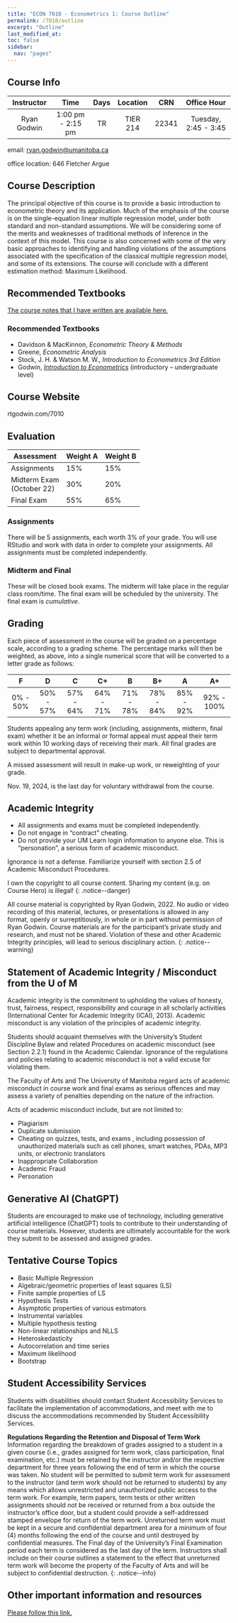 ```yaml
---
title: "ECON 7010 - Econometrics 1: Course Outline"
permalink: /7010/outline
excerpt: "Outline"
last_modified_at:
toc: false
sidebar:
  nav: "pages"
---
```


## Course Info

| Instructor | Time              | Days          | Location                  | CRN   | Office Hour |
| :------: | :---------------: | :-----------: | :--------------------: | :---: | :----: |
| Ryan Godwin | 1:00 pm - 2:15 pm | TR            | TIER 214 | 22341 | Tuesday, 2:45 - 3:45 |

email: ryan.godwin@umanitoba.ca

office location: 646 Fletcher Argue

## Course Description

The principal objective of this course is to provide a basic introduction to econometric theory and its application. Much of the emphasis of the course is on the single-equation linear multiple regression model, under both standard and non-standard assumptions. We will be considering some of the merits and weaknesses of traditional methods of inference in the context of this model. This course is also concerned with some of the very basic approaches to identifying and handling violations of the assumptions associated with the specification of the classical multiple regression model, and some of its extensions. The course will conclude with a different estimation method: Maximum Likelihood.

## Recommended Textbooks
[The course notes that I have written are available here.](https://rtgodwin.com/econometrics1.pdf)

### Recommended Textbooks
* Davidson & MacKinnon, *Econometric Theory & Methods*
* Greene, *Econometric Analysis*
* Stock, J. H. & Watson M. W., *Introduction to Econometrics 3rd Edition*
* Godwin, [*Introduction to Econometrics*](https://rtgodwin.com/introeconometrics.pdf) (introductory – undergraduate level)

## Course Website
rtgodwin.com/7010

## Evaluation

| Assessment                   	| Weight A| Weight B|
|------------------------------	|--------	|-------- |
| Assignments                  	| 15%    	| 15%     |
| Midterm Exam<br>(October 22) 	| 30%    	| 20%     |
| Final Exam                   	| 55%    	| 65%     |

### Assignments

There will be 5 assignments, each worth 3% of your grade. You will use RStudio and work with data in order to complete your assignments. All assignments must be completed independently.

### Midterm and Final

These will be closed book exams. The midterm will take place in the regular class room/time. The final exam will be scheduled by the university. The final exam is *cumulative*.

## Grading

Each piece of assessment in the course will be graded on a percentage scale, according to a grading scheme. The percentage marks will then be weighted, as above, into a single numerical score that will be converted to a letter grade as follows:

|     F     |     D     |     C     |     C+    |     B     |     B+    |     A     |     A+     |
|:---------:|:---------:|:---------:|:---------:|:---------:|:---------:|:---------:|:----------:|
|  0% - 50% | 50% - 57% | 57% - 64% | 64% - 71% | 71% - 78% | 78% - 84% | 85% - 92% | 92% - 100% |

Students appealing any term work (including, assignments, midterm, final exam) whether it be an informal or formal appeal must appeal their term work within 10 working days of receiving their mark. All final grades are subject to departmental approval.

A missed assessment will result in make-up work, or reweighting of your grade.

Nov. 19, 2024, is the last day for voluntary withdrawal from the course.

## Academic Integrity

*	All assignments and exams must be completed independently.
*	Do not engage in “contract” cheating.
*	Do not provide your UM Learn login information to anyone else. This is “personation”, a serious form of academic misconduct.

Ignorance is not a defense. Familiarize yourself with section 2.5 of Academic Misconduct Procedures.

I own the copyright to all course content. Sharing my content (e.g. on Course Hero) is illegal!
{: .notice--danger}

All course material is copyrighted by Ryan Godwin, 2022. No audio or video recording of this material, lectures, or presentations is allowed in any format, openly or surreptitiously, in whole or in part without permission of Ryan Godwin. Course materials are for the participant’s private study and research, and must not be shared. Violation of these and other Academic Integrity principles, will lead to serious disciplinary action.
{: .notice--warning}

## Statement of Academic Integrity / Misconduct from the U of M
Academic integrity is the commitment to upholding the values of honesty, trust, fairness, respect, responsibility and courage in all scholarly activities (International Center for Academic Integrity (ICAI), 2013). Academic misconduct is any violation of the principles of academic integrity.

Students should acquaint themselves with the University’s Student Discipline Bylaw and related Procedures on academic misconduct (see Section 2.2.1) found in the Academic Calendar. Ignorance of the regulations and policies relating to academic misconduct is not a valid excuse for violating them.

The Faculty of Arts and The University of Manitoba regard acts of academic misconduct in course work and final exams as serious offences and may assess a variety of penalties depending on the nature of the infraction.

Acts of academic misconduct include, but are not limited to:

 - Plagiarism
 - Duplicate submission
 - Cheating on quizzes, tests, and exams , including possession of unauthorized materials such as cell phones, smart watches, PDAs, MP3 units, or electronic translators
 - Inappropriate Collaboration
 - Academic Fraud
 - Personation

## Generative AI (ChatGPT)

Students are encouraged to make use of technology, including generative artificial intelligence (ChatGPT) tools to contribute to their understanding of course materials. However, students are ultimately accountable for the work they submit to be assessed and assigned grades.

## Tentative Course Topics

*	Basic Multiple Regression
*	Algebraic/geometric properties of least squares (LS)
*	Finite sample properties of LS
*	Hypothesis Tests
*	Asymptotic properties of various estimators
*	Instrumental variables
*	Multiple hypothesis testing
*	Non-linear relationships and NLLS
*	Heteroskedasticity
*	Autocorrelation and time series
*	Maximum likelihood
*	Bootstrap

## Student Accessibility Services
Students with disabilities should contact Student Accessibility Services to facilitate the implementation of accommodations, and meet with me to discuss the accommodations recommended by Student Accessibility Services.

**Regulations Regarding the Retention and Disposal of Term Work** Information regarding the breakdown of grades assigned to a student in a given course (i.e., grades assigned for term work, class participation, final examination, etc.) must be retained by the instructor and/or the respective department for three years following the end of term in which the course was taken. No student will be permitted to submit term work for assessment to the instructor (and term work should not be returned to students) by any means which allows unrestricted and unauthorized public access to the term work. For example, term papers, term tests or other written assignments should not be received or returned from a box outside the instructor’s office door, but a student could provide a self-addressed stamped envelope for return of the term work. Unreturned term work must be kept in a secure and confidential department area for a minimum of four (4) months following the end of the course and until destroyed by confidential measures. The Final day of the University’s Final Examination period each term is considered as the last day of the term. Instructors shall include on their course outlines a statement to the effect that unreturned term work will become the property of the Faculty of Arts and will be subject to confidential destruction.
{: .notice--info}

## Other important information and resources

[Please follow this link.](https://rtgodwin.com/3040/misc/5pages.pdf)
